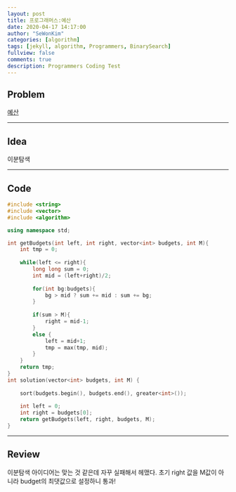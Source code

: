 ```yaml
---
layout: post
title: 프로그래머스:예산
date: 2020-04-17 14:17:00
author: "SeWonKim"
categories: [algorithm]
tags: [jekyll, algorithm, Programmers, BinarySearch]
fullview: false
comments: true
description: Programmers Coding Test
---
```


## Problem

[예산](https://programmers.co.kr/learn/courses/30/lessons/43237)

---

## Idea

이분탐색

---


## Code
```cpp
#include <string>
#include <vector>
#include <algorithm>

using namespace std;

int getBudgets(int left, int right, vector<int> budgets, int M){
    int tmp = 0;
    
    while(left <= right){      
        long long sum = 0;       
        int mid = (left+right)/2;
        
        for(int bg:budgets){            
            bg > mid ? sum += mid : sum += bg;
        }
        
        if(sum > M){
            right = mid-1;
        }
        else {
            left = mid+1;
            tmp = max(tmp, mid);
        }
    }
    return tmp;
}
int solution(vector<int> budgets, int M) {
    
    sort(budgets.begin(), budgets.end(), greater<int>());
    
    int left = 0;
    int right = budgets[0];
    return getBudgets(left, right, budgets, M);
}
```
---

## Review

이분탐색 아이디어는 맞는 것 같은데 자꾸 실패해서 헤맸다. 초기 right 값을 M값이 아니라 budget의 최댓값으로 설정하니 통과!